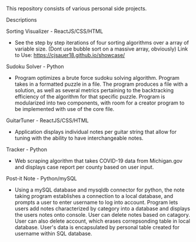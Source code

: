 This repository consists of various personal side projects.

Descriptions

Sorting Visualizer - ReactJS/CSS/HTML
  - See the step by step iterations of four sorting algorithms over a array of variable size. (Dont use bubble sort on a massive array, obviously) 
  Link to Use:
  https://cjsauer18.github.io/showcase/
 
Sudoku Solver - Python
- Program optimizes a brute force sudoku solving algorithm. Program takes in a formatted puzzle in a file. The program produces a file with a solution, as
well as several metrics pertaining to the backtracking efficiency of the algorithm for that specific puzzle. Program is modularized into two components, with room for a creator program to be implemented with use of the core file. 

GuitarTuner - ReactJS/CSS/HTML
  - Application displays individual notes per guitar string that allow for tuning with the ability to have interchangeable notes.

Tracker - Python
  - Web scraping algorithm that takes COVID-19 data from Michigan.gov and displays case report per county based on user input.

Post-it Note - Python/mySQL
  - Using a mySQL database and mysqldb connector for python, the note taking program establishes a connection to a local database, and prompts a user to enter username to log into account. Program lets users add notes characterized by category into a database and displays the users notes onto console. User can delete notes based on catagory. User can also delete account, which erases correpsonding table in local database. User's data is encapsulated by personal table created for username within SQL database. 
